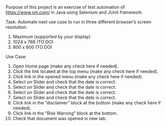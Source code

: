 Purpose of this project is an exercise of test automation of https://www.xm.com/ in Java using Selenium and JUnit framework.

Task: Automate next use case to run in three different browser’s screen resolution:
1) Maximum (supported by your display)
2) 1024 x 768 (TO DO)
3) 800 x 600 (TO DO)

Use Case:
1. Open Home page (make any check here if needed).
2. Click the <Research and Education> link located at the top menu (make any check here if needed).
3. Click <Economic Calendar> link in the opened menu (make any check here if needed).
4. Select <Today> on Slider and check that the date is correct.
5. Select <Tomorrow> on Slider and check that the date is correct.
6. Select <Next Week> on Slider and check that the date is correct.
7. Select <Next Month> on Slider and check that the date is correct.
8. Click <here> link in the “disclaimer” block at the bottom (make any check here if needed).
9. Click <here> link in the “Risk Warning” block at the bottom.
10. Check that <Risk Disclosure> document was opened in new tab.
